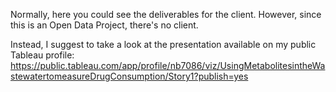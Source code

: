 Normally, here you could see the deliverables for the client. However, since this is an Open Data Project, there's no client.

Instead, I suggest to take a look at the presentation available on my public Tableau profile:
https://public.tableau.com/app/profile/nb7086/viz/UsingMetabolitesintheWastewatertomeasureDrugConsumption/Story1?publish=yes

